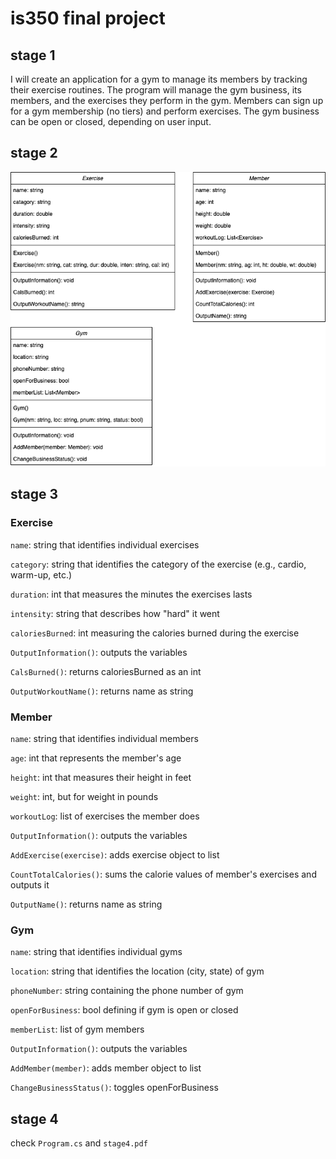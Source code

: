 # is350 final project

## stage 1
I will create an application for a gym to manage its members by tracking their exercise routines. The program will manage the gym business, its members, and the exercises they perform in the gym. Members can sign up for a gym membership (no tiers) and perform exercises. The gym business can be open or closed, depending on user input.

## stage 2
![uml diagram of system](stage2.png)

## stage 3
### Exercise
`name`: string that identifies individual exercises

`category`: string that identifies the category of the exercise (e.g., cardio, warm-up, etc.)

`duration`: int that measures the minutes the exercises lasts

`intensity`: string that describes how "hard" it went

`caloriesBurned`: int measuring the calories burned during the exercise

`OutputInformation()`: outputs the variables

`CalsBurned()`: returns caloriesBurned as an int

`OutputWorkoutName()`: returns name as string

### Member
`name`: string that identifies individual members

`age`: int that represents the member's age

`height`: int that measures their height in feet

`weight`: int, but for weight in pounds

`workoutLog`: list of exercises the member does

`OutputInformation()`: outputs the variables

`AddExercise(exercise)`: adds exercise object to list

`CountTotalCalories()`: sums the calorie values of member's exercises and outputs it

`OutputName()`: returns name as string

### Gym
`name`: string that identifies individual gyms

`location`: string that identifies the location (city, state) of gym

`phoneNumber`: string containing the phone number of gym

`openForBusiness`: bool defining if gym is open or closed

`memberList`: list of gym members

`OutputInformation()`: outputs the variables

`AddMember(member)`: adds member object to list

`ChangeBusinessStatus()`: toggles openForBusiness

## stage 4
check `Program.cs` and `stage4.pdf`
